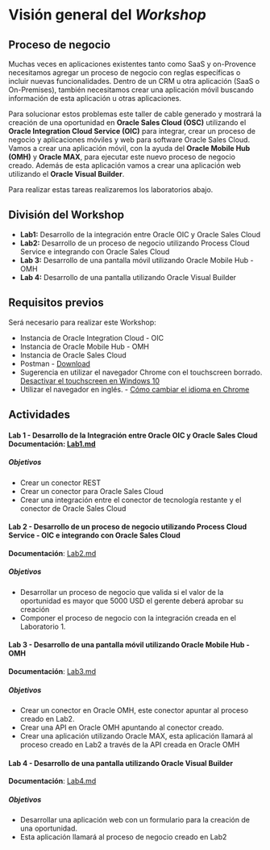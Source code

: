 # Visión general del *Workshop*
## Proceso de negocio

Muchas veces en aplicaciones existentes tanto como SaaS y on-Provence necesitamos agregar un proceso de negocio con reglas específicas o incluir nuevas funcionalidades. Dentro de un CRM u otra aplicación (SaaS o On-Premises), también necesitamos crear una aplicación móvil buscando información de esta aplicación u otras aplicaciones.

Para solucionar estos problemas este taller de cable generado y mostrará la creación de una oportunidad en **Oracle Sales Cloud (OSC)** utilizando el **Oracle Integration Cloud Service (OIC)** para integrar, crear un proceso de negocio y aplicaciones móviles y web para software Oracle Sales Cloud.
Vamos a crear una aplicación móvil, con la ayuda del **Oracle Mobile Hub (OMH)** y **Oracle MAX**, para ejecutar este nuevo proceso de negocio creado.
Además de esta aplicación vamos a crear una aplicación web utilizando el **Oracle Visual Builder**.

Para realizar estas tareas realizaremos los laboratorios abajo.


## División del Workshop
- **Lab1:** Desarrollo de la integración entre Oracle OIC y Oracle Sales Cloud
- **Lab2:** Desarrollo de un proceso de negocio utilizando Process Cloud Service e integrando con Oracle Sales Cloud
- **Lab 3:** Desarrollo de una pantalla móvil utilizando Oracle Mobile Hub - OMH
- **Lab 4:** Desarrollo de una pantalla utilizando Oracle Visual Builder

## Requisitos previos
Será necesario para realizar este Workshop:
- Instancia de Oracle Integration Cloud - OIC
- Instancia de Oracle Mobile Hub - OMH
- Instancia de Oracle Sales Cloud
- Postman - [Download](https://www.getpostman.com/)
- Sugerencia en utilizar el navegador Chrome con el touchscreen borrado. [Desactivar el touchscreen en Windows 10](https://support.microsoft.com/en-us/help/4028019/windows-enable-and-disable-your-touchscreemin-windows-10)
- Utilizar el navegador en inglés. - [Cómo cambiar el idioma en Chrome](https://support.google.com/chrome/answer/173424?co=GENIE.Platform%3DDesktop&hl=en)

## Actividades

#### Lab 1 - Desarrollo de la Integración entre Oracle OIC y Oracle Sales Cloud **Documentación**: [Lab1.md](https://github.com/matheus-neia/Oracle/blob/master/paas4saas/lab1-es.md)
##### Objetivos
- Crear un conector REST
- Crear un conector para Oracle Sales Cloud
- Crear una integración entre el conector de tecnología restante y el conector de Oracle Sales Cloud

#### Lab 2 - Desarrollo de un proceso de negocio utilizando Process Cloud Service - OIC e integrando con Oracle Sales Cloud
**Documentación**: [Lab2.md](https://github.com/matheus-neia/Oracle/blob/master/paas4saas/lab2-es.md)
##### Objetivos
- Desarrollar un proceso de negocio que valida si el valor de la oportunidad es mayor que 5000 USD el gerente deberá aprobar su creación
- Componer el proceso de negocio con la integración creada en el Laboratorio 1.

#### Lab 3 - Desarrollo de una pantalla móvil utilizando Oracle Mobile Hub - OMH
**Documentación**: [Lab3.md](https://github.com/matheus-neia/Oracle/blob/master/paas4saas/lab3-es.md)
##### Objetivos
- Crear un conector en Oracle OMH, este conector apuntar al proceso creado en Lab2.
- Crear una API en Oracle OMH apuntando al conector creado.
- Crear una aplicación utilizando Oracle MAX, esta aplicación llamará al proceso creado en Lab2 a través de la API creada en Oracle OMH

#### Lab 4 - Desarrollo de una pantalla utilizando Oracle Visual Builder
**Documentación**: [Lab4.md](https://github.com/matheus-neia/Oracle/blob/master/paas4saas/lab4-es.md)
##### Objetivos
- Desarrollar una aplicación web con un formulario para la creación de una oportunidad.
- Esta aplicación llamará al proceso de negocio creado en Lab2